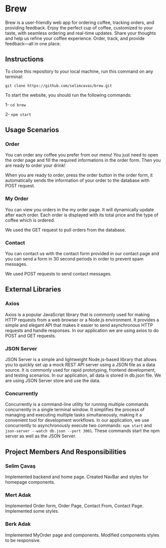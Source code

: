 # Brew

Brew is a user-friendly web app for ordering coffee, tracking orders, and providing feedback. Enjoy the perfect cup of coffee, customized to your taste, with seamless ordering and real-time updates. Share your thoughts and help us refine your coffee experience. Order, track, and provide feedback—all in one place.

## Instructions

To clone this repository to your local machine, run this command on any terminal:

`git clone https://github.com/selimcavas/brew.git `

To start the website, you should run the following commands:

1- `cd brew`

2- `npm start`

## Usage Scenarios

### Order

You can order any coffee you prefer from our menu! You just need to open the order page and fill the required informations in the order form. Then you are ready to order your drink! 

When you are ready to order, press the order button in the order form, it automatically sends the information of your order to the database with POST request.

### My Order

You can view you orders in the my order page. It will dynamically update after each order. Each order is displayed with its total price and the type of coffee which is ordered. 

We used the GET request to pull orders from the database.

### Contact

You can contact us with the contact form provided in our contact page and you can send a form in 30 second periods in order to prevent spam messages. 

We used POST requests to send contact messages.

## External Libraries

### Axios

Axios is a popular JavaScript library that is commonly used for making HTTP requests from a web browser or a Node.js environment. It provides a simple and elegant API that makes it easier to send asynchronous HTTP requests and handle responses. In our application we are using axios to do POST and GET requests.

### JSON Server

JSON Server is a simple and lightweight Node.js-based library that allows you to quickly set up a mock REST API server using a JSON file as a data source. It is commonly used for rapid prototyping, frontend development, and testing scenarios. In our application, all data is stored in db.json file. We are using JSON Server store and use the data.

### Concurrently

Concurrently is a command-line utility for running multiple commands concurrently in a single terminal window. It simplifies the process of managing and executing multiple tasks simultaneously, making it a convenient tool for development workflows. In our application, we use concurrently to asynchronously execute two commands: `npm start` and `json-server --watch db.json --port 3001`. These commands start the npm server as well as the JSON Server.

## Project Members And Responsibilities

### Selim Çavaş

Implemented backend and home page. Created NavBar and styles for homepage components.

### Mert Adak

Implemented Order form, Order Page, Contact From, Contact Page. Implemented some styles. 

### Berk Adak

Implemented MyOrder page and components. Modified components styles to be responsive.




